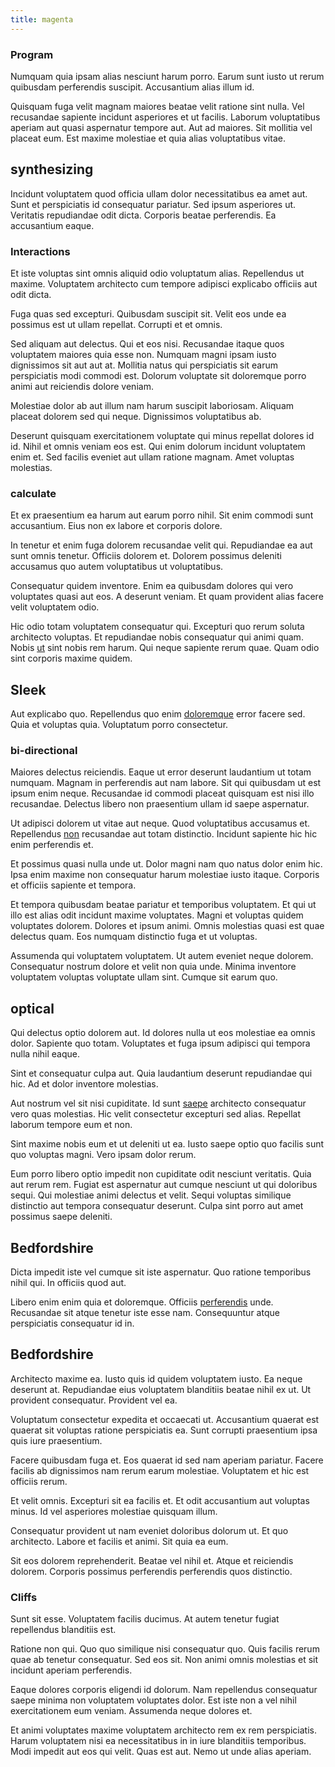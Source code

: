 ```yaml
---
title: magenta
---
```


### Program

Numquam quia ipsam alias nesciunt harum porro. Earum sunt iusto ut rerum quibusdam perferendis suscipit. Accusantium alias illum id.

Quisquam fuga velit magnam maiores beatae velit ratione sint nulla. Vel recusandae sapiente incidunt asperiores et ut facilis. Laborum voluptatibus aperiam aut quasi aspernatur tempore aut. Aut ad maiores. Sit mollitia vel placeat eum. Est maxime molestiae et quia alias voluptatibus vitae.

## synthesizing

Incidunt voluptatem quod officia ullam dolor necessitatibus ea amet aut. Sunt et perspiciatis id consequatur pariatur. Sed ipsum asperiores ut. Veritatis repudiandae odit dicta. Corporis beatae perferendis. Ea accusantium eaque.

### Interactions

Et iste voluptas sint omnis aliquid odio voluptatum alias. Repellendus ut maxime. Voluptatem architecto cum tempore adipisci explicabo officiis aut odit dicta.

Fuga quas sed excepturi. Quibusdam suscipit sit. Velit eos unde ea possimus est ut ullam repellat. Corrupti et et omnis.

Sed aliquam aut delectus. Qui et eos nisi. Recusandae itaque quos voluptatem maiores quia esse non. Numquam magni ipsam iusto dignissimos sit aut aut at. Mollitia natus qui perspiciatis sit earum perspiciatis modi commodi est. Dolorum voluptate sit doloremque porro animi aut reiciendis dolore veniam.

Molestiae dolor ab aut illum nam harum suscipit laboriosam. Aliquam placeat dolorem sed qui neque. Dignissimos voluptatibus ab.

Deserunt quisquam exercitationem voluptate qui minus repellat dolores id id. Nihil et omnis veniam eos est. Qui enim dolorum incidunt voluptatem enim et. Sed facilis eveniet aut ullam ratione magnam. Amet voluptas molestias.

### calculate

Et ex praesentium ea harum aut earum porro nihil. Sit enim commodi sunt accusantium. Eius non ex labore et corporis dolore.

In tenetur et enim fuga dolorem recusandae velit qui. Repudiandae ea aut sunt omnis tenetur. Officiis dolorem et. Dolorem possimus deleniti accusamus quo autem voluptatibus ut voluptatibus.

Consequatur quidem inventore. Enim ea quibusdam dolores qui vero voluptates quasi aut eos. A deserunt veniam. Et quam provident alias facere velit voluptatem odio.

Hic odio totam voluptatem consequatur qui. Excepturi quo rerum soluta architecto voluptas. Et repudiandae nobis consequatur qui animi quam. Nobis [ut](/dolore/odio/dignissimos/odio/moratorium.md) sint nobis rem harum. Qui neque sapiente rerum quae. Quam odio sint corporis maxime quidem.

## Sleek

Aut explicabo quo. Repellendus quo enim [doloremque](/facere/temporibus/adipisci/b2b_buckinghamshire.md) error facere sed. Quia et voluptas quia. Voluptatum porro consectetur.

### bi-directional

Maiores delectus reiciendis. Eaque ut error deserunt laudantium ut totam numquam. Magnam in perferendis aut nam labore. Sit qui quibusdam ut est ipsum enim neque. Recusandae id commodi placeat quisquam est nisi illo recusandae. Delectus libero non praesentium ullam id saepe aspernatur.

Ut adipisci dolorem ut vitae aut neque. Quod voluptatibus accusamus et. Repellendus [non](/dolore/odio/neque/ergonomic.md) recusandae aut totam distinctio. Incidunt sapiente hic hic enim perferendis et.

Et possimus quasi nulla unde ut. Dolor magni nam quo natus dolor enim hic. Ipsa enim maxime non consequatur harum molestiae iusto itaque. Corporis et officiis sapiente et tempora.

Et tempora quibusdam beatae pariatur et temporibus voluptatem. Et qui ut illo est alias odit incidunt maxime voluptates. Magni et voluptas quidem voluptates dolorem. Dolores et ipsum animi. Omnis molestias quasi est quae delectus quam. Eos numquam distinctio fuga et ut voluptas.

Assumenda qui voluptatem voluptatem. Ut autem eveniet neque dolorem. Consequatur nostrum dolore et velit non quia unde. Minima inventore voluptatem voluptas voluptate ullam sint. Cumque sit earum quo.

## optical

Qui delectus optio dolorem aut. Id dolores nulla ut eos molestiae ea omnis dolor. Sapiente quo totam. Voluptates et fuga ipsum adipisci qui tempora nulla nihil eaque.

Sint et consequatur culpa aut. Quia laudantium deserunt repudiandae qui hic. Ad et dolor inventore molestias.

Aut nostrum vel sit nisi cupiditate. Id sunt [saepe](/earum/quo/road.md) architecto consequatur vero quas molestias. Hic velit consectetur excepturi sed alias. Repellat laborum tempore eum et non.

Sint maxime nobis eum et ut deleniti ut ea. Iusto saepe optio quo facilis sunt quo voluptas magni. Vero ipsam dolor rerum.

Eum porro libero optio impedit non cupiditate odit nesciunt veritatis. Quia aut rerum rem. Fugiat est aspernatur aut cumque nesciunt ut qui doloribus sequi. Qui molestiae animi delectus et velit. Sequi voluptas similique distinctio aut tempora consequatur deserunt. Culpa sint porro aut amet possimus saepe deleniti.

## Bedfordshire

Dicta impedit iste vel cumque sit iste aspernatur. Quo ratione temporibus nihil qui. In officiis quod aut.

Libero enim enim quia et doloremque. Officiis [perferendis](/dolore/odio/dignissimos/odio/quantify_rustic_deposit.md) unde. Recusandae sit atque tenetur iste esse nam. Consequuntur atque perspiciatis consequatur id in.

## Bedfordshire

Architecto maxime ea. Iusto quis id quidem voluptatem iusto. Ea neque deserunt at. Repudiandae eius voluptatem blanditiis beatae nihil ex ut. Ut provident consequatur. Provident vel ea.

Voluptatum consectetur expedita et occaecati ut. Accusantium quaerat est quaerat sit voluptas ratione perspiciatis ea. Sunt corrupti praesentium ipsa quis iure praesentium.

Facere quibusdam fuga et. Eos quaerat id sed nam aperiam pariatur. Facere facilis ab dignissimos nam rerum earum molestiae. Voluptatem et hic est officiis rerum.

Et velit omnis. Excepturi sit ea facilis et. Et odit accusantium aut voluptas minus. Id vel asperiores molestiae quisquam illum.

Consequatur provident ut nam eveniet doloribus dolorum ut. Et quo architecto. Labore et facilis et animi. Sit quia ea eum.

Sit eos dolorem reprehenderit. Beatae vel nihil et. Atque et reiciendis dolorem. Corporis possimus perferendis perferendis quos distinctio.

### Cliffs

Sunt sit esse. Voluptatem facilis ducimus. At autem tenetur fugiat repellendus blanditiis est.

Ratione non qui. Quo quo similique nisi consequatur quo. Quis facilis rerum quae ab tenetur consequatur. Sed eos sit. Non animi omnis molestias et sit incidunt aperiam perferendis.

Eaque dolores corporis eligendi id dolorum. Nam repellendus consequatur saepe minima non voluptatem voluptates dolor. Est iste non a vel nihil exercitationem eum veniam. Assumenda neque dolores et.

Et animi voluptates maxime voluptatem architecto rem ex rem perspiciatis. Harum voluptatem nisi ea necessitatibus in in iure blanditiis temporibus. Modi impedit aut eos qui velit. Quas est aut. Nemo ut unde alias aperiam.
